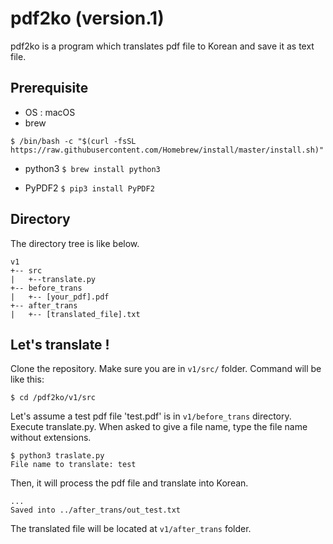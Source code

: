 # pdf2ko (version.1)

pdf2ko is a program which translates pdf file to Korean and save it as text file.


## Prerequisite
- OS : macOS
- brew
```
$ /bin/bash -c "$(curl -fsSL https://raw.githubusercontent.com/Homebrew/install/master/install.sh)"
```
- python3
``$ brew install python3``

- PyPDF2
``$ pip3 install PyPDF2``

## Directory

The directory tree is like below.

```
v1
+-- src
|	+--translate.py
+-- before_trans
|   +-- [your_pdf].pdf
+-- after_trans
|   +-- [translated_file].txt
```


## Let's translate !
Clone the repository. Make sure you are in ``v1/src/`` folder.
 Command will be like this:

```
$ cd /pdf2ko/v1/src
```
Let's assume a test pdf file 'test.pdf' is in ``v1/before_trans`` directory.
Execute translate.py.
When asked to give a file name, type the file name without extensions.

```
$ python3 traslate.py
File name to translate: test
```
Then, it will process the pdf file and translate into Korean.
```
...
Saved into ../after_trans/out_test.txt
```
The translated file will be located at ``v1/after_trans`` folder.


